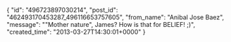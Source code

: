  {
   "id": "496723897030214",
   "post_id": "462493170453287_496116653757605",
   "from_name": "Anibal Jose Baez",
   "message": "\"Mother nature\", James? How is that for BELIEF! ;)",
   "created_time": "2013-03-27T14:30:01+0000"
 }
